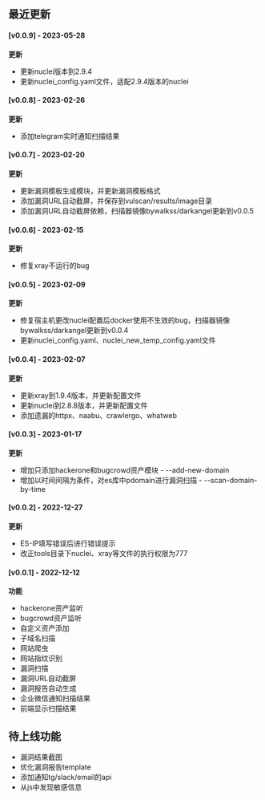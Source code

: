 ## 最近更新

#### [v0.0.9] - 2023-05-28

**更新**  

- 更新nuclei版本到2.9.4
- 更新nuclei_config.yaml文件，适配2.9.4版本的nuclei



#### [v0.0.8] - 2023-02-26

**更新**  

- 添加telegram实时通知扫描结果



#### [v0.0.7] - 2023-02-20

**更新**  

- 更新漏洞模板生成模块，并更新漏洞模板格式
- 添加漏洞URL自动截屏，并保存到vulscan/results/image目录
- 添加漏洞URL自动截屏依赖，扫描器镜像bywalkss/darkangel更新到v0.0.5



#### [v0.0.6] - 2023-02-15

**更新**  

- 修复xray不运行的bug



#### [v0.0.5] - 2023-02-09

**更新**  

- 修复宿主机更改nuclei配置后docker使用不生效的bug，扫描器镜像bywalkss/darkangel更新到v0.0.4
- 更新nuclei_config.yaml、nuclei_new_temp_config.yaml文件



#### [v0.0.4] - 2023-02-07

**更新**  

- 更新xray到1.9.4版本，并更新配置文件
- 更新nuclei到2.8.8版本，并更新配置文件
- 添加遗漏的httpx、naabu、crawlergo、whatweb



#### [v0.0.3] - 2023-01-17

**更新**  

- 增加只添加hackerone和bugcrowd资产模块 - --add-new-domain
- 增加以时间间隔为条件，对es库中pdomain进行漏洞扫描 - --scan-domain-by-time



#### [v0.0.2] - 2022-12-27

**更新**  

- ES-IP填写错误后进行错误提示
- 改正tools目录下nuclei、xray等文件的执行权限为777



#### [v0.0.1] - 2022-12-12

**功能**  

- hackerone资产监听
- bugcrowd资产监听
- 自定义资产添加
- 子域名扫描
- 网站爬虫
- 网站指纹识别
- 漏洞扫描
- 漏洞URL自动截屏
- 漏洞报告自动生成
- 企业微信通知扫描结果
- 前端显示扫描结果



## 待上线功能

- 漏洞结果截图
- 优化漏洞报告template
- 添加通知tg/slack/email的api
- 从js中发现敏感信息
